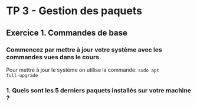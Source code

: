 # TP 3 - Gestion des paquets

## Exercice 1. Commandes de base

### Commencez par mettre à jour votre système avec les commandes vues dans le cours.
Pour mettre à jour le système on utilise la commande:
<code>sudo apt full-upgrade</code></br>

### 1. Quels sont les 5 derniers paquets installés sur votre machine ?
